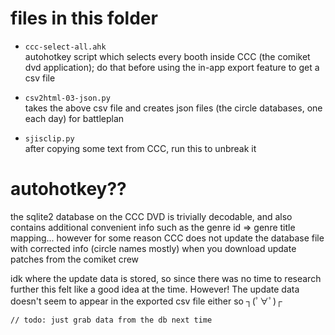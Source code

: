 # files in this folder
* `ccc-select-all.ahk`  
  autohotkey script which selects every booth inside CCC (the comiket dvd application); do that before using the in-app export feature to get a csv file

* `csv2html-03-json.py`  
  takes the above csv file and creates json files (the circle databases, one each day) for battleplan

* `sjisclip.py`  
  after copying some text from CCC, run this to unbreak it

# autohotkey??
the sqlite2 database on the CCC DVD is trivially decodable, and also contains additional convenient info such as the genre id => genre title mapping... however for some reason CCC does not update the database file with corrected info (circle names mostly) when you download update patches from the comiket crew

idk where the update data is stored, so since there was no time to research further this felt like a good idea at the time. However! The update data doesn't seem to appear in the exported csv file either so ┐(ﾟ∀ﾟ)┌

`// todo: just grab data from the db next time`
